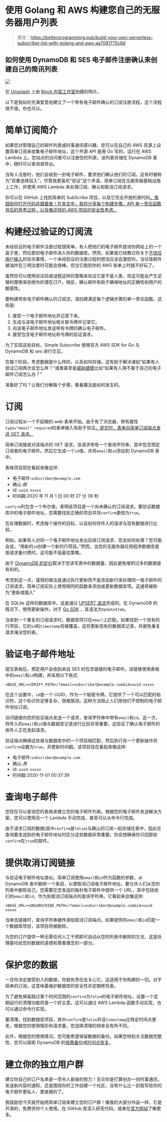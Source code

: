 # 使用 Golang 和 AWS 构建您自己的无服务器用户列表

> 原文：<https://betterprogramming.pub/build-your-own-serverless-subscriber-list-with-golang-and-aws-aa7081775c6d>

## 如何使用 DynamoDB 和 SES 电子邮件注册确认来创建自己的简讯列表

![](img/459dfbd7377a01ed552c262337feabf8.png)

在 [Unsplash](https://unsplash.com?utm_source=medium&utm_medium=referral) 上由 [Rinck 内容工作室](https://unsplash.com/@rinckad?utm_source=medium&utm_medium=referral)拍摄的照片。

以下是我如何充满爱意地建立了一个带有电子邮件确认的订阅注册流程，这个流程很不错。你也可以。

# 简单订阅简介

如果您对管理自己的邮件列表或时事通讯感兴趣，您可以在自己的 AWS 资源上设置简单订阅来收集电子邮件地址。这个开源 API 是用 Go 写的，运行在 AWS Lambda 上。您站点的访问者可以注册您的列表，该列表存储在 DynamoDB 表中，随时可以查询或导出。

当有人注册时，他们会收到一封电子邮件，要求他们确认他们的订阅。这有时被称为“双重选择加入”，尽管我更喜欢“验证”这个术语。简单订阅在无服务器基础设施上工作，并使用 AWS Lambda 来处理订阅、确认和取消订阅请求。

你可以在 GitHub 上找到简单的 SubScribe 项目，以及它完全开放的源代码[。我鼓励你打开代码并跟着做！在本文中，我将分享每个构建步骤、API 单一责任函数背后的思考过程，以及像这样的 AWS 项目的安全性考虑。](https://github.com/victoriadrake/simple-subscribe)

# 构建经过验证的订阅流

未经验证的电子邮件注册过程很简单。有人把他们的电子邮件放进你网站上的一个盒子里，然后那封电子邮件进入你的数据库。然而，如果我已经教过你关于[不信任用户输入](https://victoria.dev/blog/sql-injection-and-xss-what-white-hat-hackers-know-about-trusting-user-input/)的任何事情，一个未经验证的注册过程的想法应该会激怒你。当垃圾邮件被油炸在三明治里时可能会很棒，但当它跑到你的 AWS 账单上时就不好玩了。

虽然你可以使用验证码或谜题这样的策略来验证它是不是人类，但这可能会产生足够的摩擦来拒绝你的潜在订户。相反，确认邮件有助于确保地址的正确性和用户的敏感性。

要构建带有电子邮件确认的订阅流，请创建满足每个逻辑步骤的单一责任函数。这些是:

1.  接受一个电子邮件地址并记录下来。
2.  生成与该电子邮件地址相关联令牌并记录它。
3.  向该电子邮件地址发送带有令牌的确认电子邮件。
4.  接受包含电子邮件地址和令牌的验证请求。

为了实现这些目标，Simple Subscribe 使用官方 AWS SDK for Go 与 DynamoDB 和 ses 进行交互。

在每个阶段，考虑数据是什么样的，以及如何存储。这有助于解决诸如“如果有人尝试订阅两次会怎么样？”或者甚至是[威胁建模](https://victoria.dev/blog/if-you-want-to-build-a-treehouse-start-at-the-bottom/)比如“如果有人用不属于自己的电子邮件订阅怎么办？”

准备好了吗？让我们分解每个步骤，看看魔法是如何发生的。

# 订阅

订阅过程从一个不起眼的 web 表单开始。由于有了浏览器，带有属性`type="email" required`的表单输入有助于验证[。提交时，表单向简单订阅端点发送 GET 请求。](https://developer.mozilla.org/en-US/docs/Web/HTML/Element/input/email#Validation)

简单订阅接收对该端点的 GET 请求，该请求带有一个查询字符串，其中包含预定订阅者的电子邮件。然后它生成一个`id`值，并将`email`和`id`添加到 DynamoDB 表中。

表格项目现在看起来像这样:

*   电子邮件:`subscriber@example.com`
*   确认:*假*
*   id: `uuid-xxxxx`
*   时间戳:2020 年 11 月 1 日 00 时 27 分 39 秒

`confirm`列包含一个布尔值，表明该项目是一个尚未确认的订阅请求。要验证数据库中的电子邮件地址，您需要找到正确的项目并将`confirm`更改为`true`。

在处理数据时，考虑每个操作的目标，以及如何将传入的请求与现有数据进行比较。

例如，如果有人对同一个电子邮件地址发出后续订阅请求，您会如何处理？您可能会说，“用新的`id`创建一个新的行项目。”然而，当您的无服务器应用程序数据库是按请求量付费时，这可能不是最佳策略。

由于 [DynamoDB 的定价](https://aws.amazon.com/dynamodb/pricing/)取决于您读写表中的数据量，因此避免堆积过多的数据是有利的。

考虑到这一点，谨慎的做法是通过执行更新而不是添加新行来处理同一电子邮件的订阅请求。简单订阅实际上使用相同的函数来添加或更新数据库项。这通常被称为“更新或插入”

在 SQLite 这样的数据库中，这是通过 [UPSERT 语法](https://www.sqlite.org/lang_UPSERT.html)完成的。在 DynamoDB 的情况下，使用更新操作。对于 [Go SDK](https://docs.aws.amazon.com/sdk-for-go/api/service/dynamodb/) ，其语法为`UpdateItem`。

当收到一个重复的订阅请求时，数据库项只在`email`上匹配。如果找到一个现有的行项目，它的`id`和`timestamp`将被覆盖，这将更新现有的数据库记录，并避免重复请求淹没您的表。

# 验证电子邮件地址

提交表格后，预定用户会收到来自 SES 的包含链接的电子邮件。该链接使用表格中的`email`和`id`构建，并采用以下格式:

```
<BASE_URL><VERIFY_PATH>/?email=subscriber@example.com&id=uuid-xxxxx
```

在这个设置中，`id`是一个 UUID，作为一个秘密令牌。它提供了一个可以匹配的标识符，这个标识符足够复杂，很难猜测。这种方法阻止人们用他们不控制的电子邮件地址订阅。

访问链接向您的验证端点发送一个请求，查询字符串中带有`email`和`id`。这一次，将传入的`email`和`id`值与数据库记录进行比较非常重要。这验证了确认电子邮件的收件人正在发起请求。

验证端点确保这些值与数据库中的一个项目相匹配，然后执行另一个更新操作将`confirm`设置为`true`，并更新时间戳。该项目现在看起来像这样:

*   电子邮件:`subscriber@example.com`
*   确认:*真*
*   id: `uuid-xxxxx`
*   时间戳:2020-11-01 00:37:39

# 查询电子邮件

您现在可以查询您的表格来建立您的电子邮件列表。根据您的电子邮件发送解决方案，您可以使用另一个 Lambda 手动完成，甚至可以从命令行完成。

由于请求订阅的数据(其中`confirm`是`false`)与确认的订阅一起存储在表中，因此在查询要发送到的电子邮件地址时区分这些数据非常重要。你会想确保你只回那些`confirm`在`true`的邮件。

# 提供取消订阅链接

与验证电子邮件地址类似，简单订阅使用`email`和`id`作为函数的参数，从 DynamoDB 表中删除一个条目，以便取消订阅电子邮件地址。要允许人们从您的列表中删除自己，您需要在您发送的每封电子邮件中提供一个 URL，其中包括他们的`email`和`id`，作为到取消订阅端点的查询字符串。它看起来会像这样:

```
<BASE_URL><UNSUBSCRIBE_PATH>/?email=subscriber@example.com&id=uuid-xxxxx
```

当单击链接时，查询字符串被传递给取消订阅端点。如果提供的`email`和`id`匹配一个数据库项目，该项目将被删除。

为您的订户提供一种无需任何人工干预即可自动从您的列表中删除的方法，这是处理委托给您的数据的道德和尊重理念的一部分。

# 保护您的数据

一旦你决定接受别人的数据，你就有责任去关心它。这适用于你构建的一切。对于简单的订阅，这意味着维护数据库的安全性并定期修剪表。

为了避免保留超过某个时间范围的`confirm`为`false`的电子邮件地址，设置一个定期运行的清理功能将是一个好主意。这可以通过 AWS Lambda 函数手动实现，也可以通过命令行实现。

要清理，找到数据库项目，其中`confirm`是`false`并且`timestamp`比特定时间点更老。根据您的使用情形和请求量，您选择清理的频率会有所不同。

此外，根据您的使用情况，您可能希望保留数据的备份。如果您特别关注数据完整性，您可以探索 DynamoDB 的[按需备份](https://docs.aws.amazon.com/amazondynamodb/latest/developerguide/backuprestore_HowItWorks.html)或[时间点恢复](https://docs.aws.amazon.com/amazondynamodb/latest/developerguide/PointInTimeRecovery.html)。

# 建立你的独立用户群

建立你自己的订户名单是一项令人振奋的努力！无论你是打算创办一份时事通讯，发送新内容的通知，还是围绕你的工作创建一个社区，没有什么比一封我写给你的电子邮件更私人、更直接的了。

我鼓励您今天就开始用简单订阅来建立您的订户群！像我的大部分作品一样，它是开源的，免费供你个人使用。在 GitHub 库深入研究代码，或者在[官方网站](https://simplesubscribe.org)了解更多。